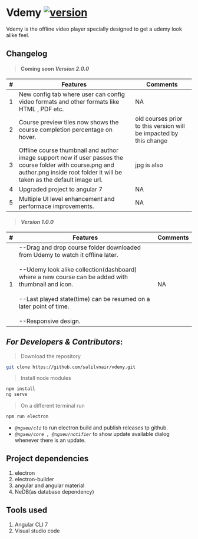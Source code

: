 # Vdemy [![version](https://img.shields.io/badge/latest-v1.0.0-blue.svg)](https://github.com/salilvnair/vdemy/releases)

Vdemy is the offline video player specially designed to get a udemy look alike feel.

## Changelog

> #### Coming soon _Version 2.0.0_

| # | Features                                                                                         | Comments     |
|---|-----------------------------------------------------------------------|--------------|
| 1  | New config tab where user can config video formats and other formats like HTML , PDF etc.                                          |NA
| 2 | Course preview tiles now shows the course completion percentage on hover.|old courses prior to this version will be impacted by this change
| 3 | Offline course thumbnail and author image support now if user passes the course folder with course.png and author.png inside root folder it will be taken as the default image url.|jpg is also 
|4| Upgraded project to angular 7|NA
|5| Multiple UI level enhancement and performace improvements.|NA

> #### _Version 1.0.0_

| #          | Features                                                                                         | Comments     |
|------------------|--------------------------------------------------------------------------------------------------|--------------|
|   1        |--Drag and drop course folder downloaded from Udemy to watch it offline later.<br><br>--Udemy look alike collection(dashboard) where a new course can be added with thumbnail and icon.<br><br>--Last played state(time) can be resumed on a later point of time.<br><br>--Responsive design.                                                                      |NA


## _For Developers & Contributors_:
> Download the repository
``` bash
git clone https://github.com/salilvnair/vdemy.git
```
> Install node modules
``` bash
npm install
ng serve
```
> On a different terminal run
``` bash
npm run electron
```

-  _`@ngxeu/cli`_ to run electron build and publish releases tp github.
- _`@ngxeu/core , @ngxeu/notifier`_ to show update available dialog whenever there is an update.

## Project dependencies
1. electron
2. electron-builder
2. angular and angular material
3. NeDB(as database dependency)

## Tools used
1.  Angular CLI 7
2.  Visual studio code
